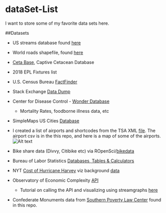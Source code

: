 # dataSet-List
I want to store some of my favorite data sets here. 

##Datasets
+ US streams database found [here](http://nationalmap.gov/small_scale/atlasftp-1m.html?openChapters=chpwater#chpwater)
+ World roads shapefile, found [here](http://www.naturalearthdata.com/downloads/10m-cultural-vectors/roads/)
+ [Ceta Base](http://www.cetabase.org/), Captive Cetacean Database 
+ 2018 EPL Fixtures list
+ U.S. Census Bureau [FactFinder](https://factfinder.census.gov/faces/nav/jsf/pages/searchresults.xhtml?refresh=t#acsST)
+ Stack Exchange [Data Dump](https://archive.org/details/stackexchange)
+ Center for Disease Control - [Wonder Database](https://wonder.cdc.gov/)
  + Mortality Rates, foodborne illness data, etc 
+ SimpleMaps US Cities [Database](http://simplemaps.com/data/us-cities)
+ I created a list of airports and shortcodes from the TSA XML [file](https://www.tsa.gov/data/apcp.xml). The airport csv is in the this repo, and here is a map of some of the airports. \
![Alt text](https://github.com/awhstin/Dataset-List/blob/master/airportsv2.png "Airports by category")

+ Bike share data (Divvy, Citibike etc) via ROpenSci/[bikedata](https://github.com/ropensci/bikedata)
+ Bureau of Labor Statistics [Databases, Tables & Calculators](https://www.bls.gov/data/)
+ NYT [Cost of Hurricane Harvey](https://www.nytimes.com/interactive/2017/09/01/upshot/cost-of-hurricane-harvey-only-one-storm-comes-close.html?mcubz=1) viz background [data](https://static01.nyt.com/newsgraphics/2017/08/29/expensive-storms/79088630ae1af934d7840e104a0e3f1e8a6c7bf1/data-2.tsv)
+ Observatory of Economic Complexity [API](http://atlas.media.mit.edu/api/)
  + Tutorial on calling the API and visualizing using streamgraphs [here](http://austinwehrwein.com/tutorials/streams/)
+ Confederate Monuments data from [Southern Poverty Law Center](https://splcenter.carto.com/tables/confederate_symbols/public) found in this repo. 

